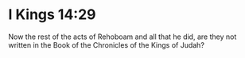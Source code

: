 # I Kings 14:29

Now the rest of the acts of Rehoboam and all that he did, are they not written in the Book of the Chronicles of the Kings of Judah?
